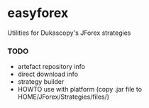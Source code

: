 # easyforex
Utilities for Dukascopy's JForex strategies

### TODO
- artefact repository info
- direct download info
- strategy builder
- HOWTO use with platform (copy .jar file to HOME/JForex/Strategies/files/)
